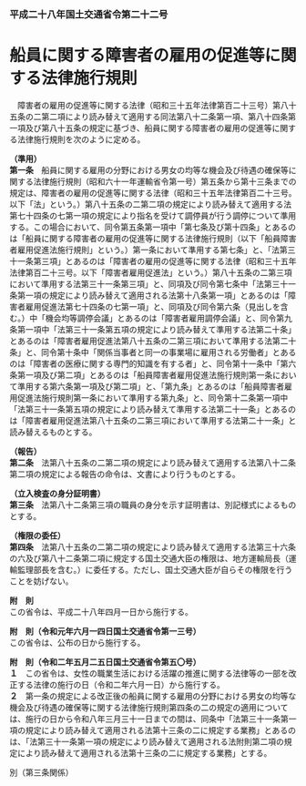 ### 平成二十八年国土交通省令第二十二号  
# 船員に関する障害者の雇用の促進等に関する法律施行規則  
　障害者の雇用の促進等に関する法律（昭和三十五年法律第百二十三号）第八十五条の二第二項により読み替えて適用する同法第八十二条第一項、第八十四条第一項及び第八十五条の規定に基づき、船員に関する障害者の雇用の促進等に関する法律施行規則を次のように定める。  
  
**（準用）**  
**第一条**　船員に関する雇用の分野における男女の均等な機会及び待遇の確保等に関する法律施行規則（昭和六十一年運輸省令第一号）第五条から第十三条までの規定は、障害者の雇用の促進等に関する法律（昭和三十五年法律第百二十三号。以下「法」という。）第八十五条の二第二項の規定により読み替えて適用する法第七十四条の七第一項の規定により指名を受けて調停員が行う調停について準用する。この場合において、同令第五条第一項中「第七条及び第十四条」とあるのは「船員に関する障害者の雇用の促進等に関する法律施行規則（以下「船員障害者雇用促進法施行規則」という。）第一条において準用する第七条」と、「法第三十一条第三項」とあるのは「障害者の雇用の促進等に関する法律（昭和三十五年法律第百二十三号。以下「障害者雇用促進法」という。）第八十五条の二第三項において準用する法第三十一条第三項」と、同項及び同令第七条中「法第三十一条第一項の規定により読み替えて適用される法第十八条第一項」とあるのは「障害者雇用促進法第七十四条の七第一項」と、同項及び同令第六条（見出しを含む。）中「機会均等調停会議」とあるのは「障害者雇用調停会議」と、同令第九条第一項中「法第三十一条第五項の規定により読み替えて準用する法第二十条」とあるのは「障害者雇用促進法第八十五条の二第三項において準用する法第二十条」と、同令第十条中「関係当事者と同一の事業場に雇用される労働者」とあるのは「障害者の医療に関する専門的知識を有する者」と、同令第十一条中「第六条第一項及び第二項」とあるのは「船員障害者雇用促進法施行規則第一条において準用する第六条第一項及び第二項」と、「第九条」とあるのは「船員障害者雇用促進法施行規則第一条において準用する第九条」と、同令第十二条第一項中「法第三十一条第五項の規定により読み替えて準用する法第二十一条」とあるのは「障害者雇用促進法第八十五条の二第三項において準用する法第二十一条」と読み替えるものとする。  
  
**（報告）**  
**第二条**　法第八十五条の二第二項の規定により読み替えて適用する法第八十二条第二項の規定による報告の命令は、文書により行うものとする。  
  
**（立入検査の身分証明書）**  
**第三条**　法第八十二条第三項の職員の身分を示す証明書は、別記様式によるものとする。  
  
**（権限の委任）**  
**第四条**　法第八十五条の二第二項の規定により読み替えて適用する法第三十六条の六及び第八十二条第二項に規定する国土交通大臣の権限は、地方運輸局長（運輸監理部長を含む。）に委任する。ただし、国土交通大臣が自らその権限を行うことを妨げない。  
  
**附　則**  
この省令は、平成二十八年四月一日から施行する。  
  
**附　則（令和元年六月一四日国土交通省令第一三号）**  
この省令は、公布の日から施行する。  
  
**附　則（令和二年五月二五日国土交通省令第五〇号）**  
**１**　この省令は、女性の職業生活における活躍の推進に関する法律等の一部を改正する法律の施行の日（令和二年六月一日）から施行する。  
**２**　第一条の規定による改正後の船員に関する雇用の分野における男女の均等な機会及び待遇の確保等に関する法律施行規則第四条の二の規定の適用については、施行の日から令和八年三月三十一日までの間は、同条中「法第三十一条第一項の規定により読み替えて適用される法第十三条の二に規定する業務」とあるのは、「法第三十一条第一項の規定により読み替えて適用される法附則第二項の規定により読み替えて適用される法第十三条の二に規定する業務」とする。  
  
別（第三条関係）  

          
        